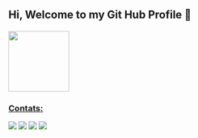 ## Hi, Welcome to my Git Hub Profile 👋


####
  <div>
  <a href="https://github.com/AbnerSouzaa">
  <img height="120em" src="https://github-readme-stats.vercel.app/api/top-langs/?username=AbnerSouzaa&layout=compact&langs_count=7&theme=tokyonight"/>
   </div>

  

  
  
  
  
<!--  </div>
<div style="display: inline_block"><br>
  <img align="right" alt="Abny-gif" src="https://i.imgur.com/vT4Oclk.gif">
</div> -->
  
  
  
  
  ### Contats:
 
<div> 
  <a href="https://www.instagram.com/abneersouza_/" target="_blank"><img src="https://img.shields.io/badge/-Instagram-%23E4405F?style=for-the-badge&logo=instagram&logoColor=white" target="_blank"></a>
  <a href = "mailto:abnersouzaoppo55@gmail.com"><img src="https://img.shields.io/badge/-Gmail-%23333?style=for-the-badge&logo=gmail&logoColor=white" target="_blank"></a>
  <a href="https://www.linkedin.com/in/abner-souza-685027219/" target="_blank"><img src="https://img.shields.io/badge/-LinkedIn-%230077B5?style=for-the-badge&logo=linkedin&logoColor=white" target="_blank"></a> 
  <a href="https://twitter.com/AbnerSouuza" target="_blank"><img src="https://img.shields.io/badge/-Twitter-%230077B5?style=for-the-badge&logo=twitter&logoColor=white" target="_blank"></a>
 
</div>
